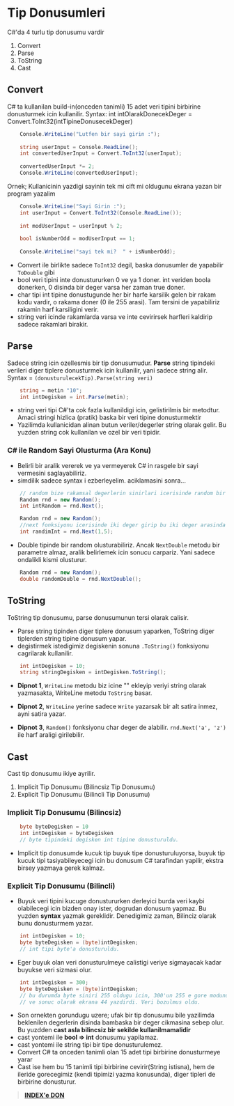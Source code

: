 # Tip Donusumleri

C#'da 4 turlu tip donusumu vardir

1. Convert
2. Parse
3. ToString
4. Cast

## Convert

C# ta kullanilan build-in(onceden tanimli) 15 adet veri tipini birbirine donusturmek icin kullanilir.
Syntax: int intOlarakDonecekDeger = Convert.ToInt32(intTipineDonusecekDeger)

```C#
    Console.WriteLine("Lutfen bir sayi girin :");
    
    string userInput = Console.ReadLine();
    int convertedUserInput = Convert.ToInt32(userInput);
    
    convertedUserInput *= 2;
    Console.WriteLine(convertedUserInput);
```

Ornek; Kullanicinin yazdigi sayinin tek mi cift mi oldugunu ekrana yazan bir program yazalim

```c#
    Console.WriteLine("Sayi Girin :");
    int userInput = Convert.ToInt32(Console.ReadLine());
    
    int modUserInput = userInput % 2;
    
    bool isNumberOdd = modUserInput == 1;
    
    Console.WriteLine("sayi tek mi?  " + isNumberOdd);
```

* Convert ile birlikte sadece `ToInt32` degil, baska donusumler de yapabilir `ToDouble` gibi  
* bool veri tipini inte donustururken 0 ve ya 1 doner. int veriden boola donerken, 0 disinda bir deger varsa her zaman true doner.
* char tipi int tipine donustugunde her bir harfe karsilik gelen bir rakam kodu vardir, o rakama doner (0 ile 255 arasi). Tam tersini de yapabiliriz rakamin harf karsiligini verir.
* string veri icinde rakamlarda varsa ve inte cevirirsek harfleri kaldirip sadece rakamlari birakir.

## Parse

Sadece string icin ozellesmis bir tip donusumudur.
**Parse** string tipindeki verileri diger tiplere donusturmek icin kullanilir, yani sadece string alir.
Syntax = `(donusturulecekTip).Parse(string veri)`

```C#
    string = metin "10";
    int intDegisken = int.Parse(metin);
```  

* string veri tipi C#'ta cok fazla kullanildigi icin, gelistirilmis bir metodtur. Amaci stringi hizlica (pratik) baska bir veri tipine donusturmektir
* Yazilimda kullanicidan alinan butun veriler/degerler string olarak gelir. Bu yuzden string cok kullanilan ve ozel bir veri tipidir.

### C# ile Random Sayi Olusturma (Ara Konu)

* Belirli bir aralik vererek ve ya vermeyerek C# in rasgele bir sayi vermesini saglayabiliriz.
* simdilik sadece syntax i ezberleyelim. aciklamasini sonra...

```C#
    // random bize rakamsal degerlerin sinirlari icerisinde random bir deger uretip verecektir.
    Random rnd = new Random();
    int intRandom = rnd.Next();
```

```C#
    Random rnd = new Random();
    //next fonksiyonu icerisinde iki deger girip bu iki deger arasinda bir deger donmesini saglariz
    int randimInt = rnd.Next(1,5);
```

* Double tipinde bir random olusturabiliriz. Ancak `NextDouble` metodu bir parametre almaz, aralik belirlemek icin sonucu carpariz. Yani sadece ondalikli kismi olusturur.

```C#
    Random rnd = new Random();
    double randomDouble = rnd.NextDouble();
```

## ToString

ToString tip donusumu, parse donusumunun tersi olarak calisir.

* Parse string tipinden diger tiplere donusum yaparken, ToString diger tiplerden string tipine donusum yapar.
* degistirmek istedigimiz degiskenin sonuna `.ToString()` fonksiyonu cagrilarak kullanilir.

```C#
    int intDegisken = 10;
    string stringDegisken = intDegisken.ToString();
```

* **Dipnot 1**, `WriteLine` metodu biz icine "" ekleyip veriyi string olarak yazmasakta, WriteLine metodu `ToString` basar.

* **Dipnot 2**, `WriteLine` yerine sadece `Write` yazarsak bir alt satira inmez, ayni satira yazar.
* **Dipnot 3**, `Random()` fonksiyonu char deger de alabilir. `rnd.Next('a', 'z')` ile harf araligi girilebilir.  

## Cast

Cast tip donusumu ikiye ayrilir.

1. Implicit Tip Donusumu (Bilincsiz Tip Donusumu)
2. Explicit Tip Donusumu (Bilincli Tip Donusumu)

### Implicit Tip Donusumu (Bilincsiz)

```C#
    byte byteDegisken = 10
    int intDegisken = byteDegisken
    // byte tipindeki degisken int tipine donusturuldu.
```

* Implicit tip donusumde kucuk tip buyuk tipe donusturuluyorsa, buyuk tip kucuk tipi tasiyabileyecegi icin bu donusum C# tarafindan yapilir, ekstra birsey yazmaya gerek kalmaz.

### Explicit Tip Donusumu (Bilincli)

* Buyuk veri tipini kucuge donustururken derleyici burda veri kaybi olabilecegi icin bizden onay ister, dogrudan donusum yapmaz. Bu yuzden **syntax** yazmak gereklidir. Denedigimiz zaman, Bilinciz olarak bunu donusturmem yazar.

```C#
    int intDegisken = 10;
    byte byteDegisken = (byte)intDegisken;
    // int tipi byte'a donusturuldu.
```

* Eger buyuk olan veri donusturulmeye calistigi veriye sigmayacak kadar buyukse veri sizmasi olur.

```C#
    int intDegisken = 300;
    byte byteDegisken = (byte)intDegisken;
    // bu durumda byte siniri 255 oldugu icin, 300'un 255 e gore modunu aldi 
    // ve sonuc olarak ekrana 44 yazdirdi. Veri bozulmus oldu.
```

* Son ornekten gorundugu uzere; ufak bir tip donusumu bile yazilimda beklenilen degerlerin disinda bambaska bir deger cikmasina sebep olur. Bu yuzdden **cast asla bilincsiz bir sekilde kullanilmamalidir**
* cast yontemi ile **bool => int** donusumu yapilamaz.
* cast yontemi ile string tipi bir tipe donusturulemez.
* Convert C# ta onceden tanimli olan 15 adet tipi birbirine donusturmeye yarar
* Cast ise hem bu 15 tanimli tipi birbirine cevirir(String istisna), hem de ileride gorecegimiz (kendi tipimizi yazma konusunda), diger tipleri de birbirine donusturur.

> [**INDEX'e DON**](/README.md)
